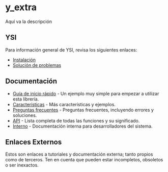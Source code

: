 # y_extra

Aquí va la descripción

## YSI

Para información general de YSI, revisa los siguientes enlaces:

* [Instalación](../instalacion.md)
* [Solución de problemas](../solucion-problemas.md)

## Documentación

* [Guía de inicio rápido](y_extra/inicio-rapido.md) - Un ejemplo muy simple para empezar a utilizar esta librería.
* [Características](y_extra/caracteristicas.md) - Más características y ejemplos.
* [Preguntas frecuentes](y_extra/preguntas-frecuentes.md) - Preguntas frecuentes, incluyendo errores y soluciones.
* [API](y_extra/api.md) - Lista completa de todas las funciones y su significado.
* [Interno](y_extra/interno.md) - Documentación interna para desarrolladores del sistema.

## Enlaces Externos

Estos son enlaces a tutoriales y documentación externa; tanto propios como de terceros. Ten en cuenta que pueden estar incompletos, obsoletos o ser inexactos.
